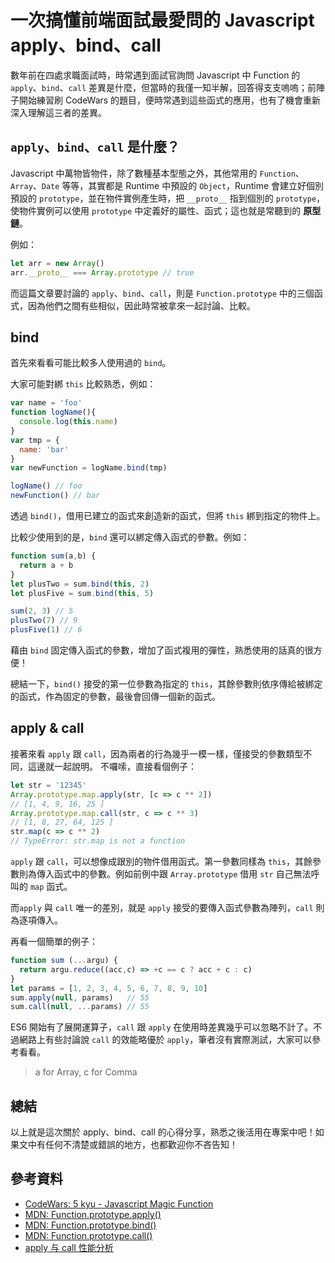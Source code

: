 # 一次搞懂前端面試最愛問的 Javascript apply、bind、call

數年前在四處求職面試時，時常遇到面試官詢問 Javascript 中 Function 的 `apply`、`bind`、`call` 差異是什麼，但當時的我僅一知半解，回答得支支嗚嗚；前陣子開始練習刷 CodeWars 的題目，便時常遇到這些函式的應用，也有了機會重新深入理解這三者的差異。

## `apply`、`bind`、`call` 是什麼？

Javascript 中萬物皆物件，除了數種基本型態之外，其他常用的 `Function`、`Array`、`Date` 等等，其實都是 Runtime 中預設的 `Object`，Runtime 會建立好個別預設的 `prototype`，並在物件實例產生時，把 `__proto__` 指到個別的 `prototype`，使物件實例可以使用 `prototype` 中定義好的屬性、函式；這也就是常聽到的 **原型鏈**。

例如：
```javascript
let arr = new Array()
arr.__proto__ === Array.prototype // true
```

而這篇文章要討論的 `apply`、`bind`、`call`，則是 `Function.prototype` 中的三個函式，因為他們之間有些相似，因此時常被拿來一起討論、比較。

## bind

首先來看看可能比較多人使用過的 `bind`。

大家可能對綁 `this` 比較熟悉，例如：

```javascript
var name = 'foo'
function logName(){
  console.log(this.name)
}
var tmp = {
  name: 'bar'
}
var newFunction = logName.bind(tmp)

logName() // foo
newFunction() // bar
```

透過 `bind()`，借用已建立的函式來創造新的函式，但將 `this` 綁到指定的物件上。

比較少使用到的是，`bind` 還可以綁定傳入函式的參數。例如：

```javascript
function sum(a,b) {
  return a + b
}
let plusTwo = sum.bind(this, 2)
let plusFive = sum.bind(this, 5)

sum(2, 3) // 5
plusTwo(7) // 9
plusFive(1) // 6
```

藉由 `bind` 固定傳入函式的參數，增加了函式複用的彈性，熟悉使用的話真的很方便！

總結一下，`bind()` 接受的第一位參數為指定的 `this`，其餘參數則依序傳給被綁定的函式，作為固定的參數，最後會回傳一個新的函式。

## apply & call

接著來看 `apply` 跟 `call`，因為兩者的行為幾乎一模一樣，僅接受的參數類型不同，這邊就一起說明。
不囉嗦，直接看個例子：

```javascript
let str = '12345'
Array.prototype.map.apply(str, [c => c ** 2])
// [1, 4, 9, 16, 25 ]
Array.prototype.map.call(str, c => c ** 3)
// [1, 8, 27, 64, 125 ]
str.map(c => c ** 2)
// TypeError: str.map is not a function
```

`apply` 跟 `call`，可以想像成跟別的物件借用函式。第一參數同樣為 `this`，其餘參數則為傳入函式中的參數。例如前例中跟 `Array.prototype` 借用 `str` 自己無法呼叫的 `map` 函式。

而`apply` 與 `call` 唯一的差別，就是 `apply` 接受的要傳入函式參數為陣列，`call` 則為逐項傳入。

再看一個簡單的例子：

```javascript
function sum (...argu) {
  return argu.reduce((acc,c) => +c == c ? acc + c : c)
}
let params = [1, 2, 3, 4, 5, 6, 7, 8, 9, 10]
sum.apply(null, params)   // 55
sum.call(null, ...params) // 55
```

ES6 開始有了展開運算子，`call` 跟 `apply` 在使用時差異幾乎可以忽略不計了。不過網路上有些討論說 `call` 的效能略優於 `apply`，筆者沒有實際測試，大家可以參考看看。
> a for Array, c for Comma

## 總結

以上就是這次關於 apply、bind、call 的心得分享，熟悉之後活用在專案中吧！如果文中有任何不清楚或錯誤的地方，也都歡迎你不吝告知！

## 參考資料

- [CodeWars: 5 kyu - Javascript Magic Function](https://www.codewars.com/kata/55caf9ff29c318407c00001f)
- [MDN: Function​.prototype​.apply()](https://developer.mozilla.org/zh-TW/docs/Web/JavaScript/Reference/Global_Objects/Function/apply)
- [MDN: Function​.prototype​.bind()](https://developer.mozilla.org/zh-TW/docs/Web/JavaScript/Reference/Global_Objects/Function/bind)
- [MDN: Function​.prototype​.call()](https://developer.mozilla.org/zh-TW/docs/Web/JavaScript/Reference/Global_Objects/Function/call)
- [apply 与 call 性能分析](https://www.jianshu.com/p/f90a5965916b)
